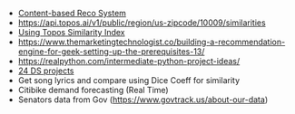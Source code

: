 - [Content-based Reco System](https://github.com/thomhopmans/themarketingtechnologist/tree/master/5_content_based_recommender)
- https://api.topos.ai/v1/public/region/us-zipcode/10009/similarities 
- [Using Topos Similarity Index](https://medium.com/topos-ai/introducing-the-topos-similarity-index-and-x-everywhere-82fcec1fb367)
- https://www.themarketingtechnologist.co/building-a-recommendation-engine-for-geek-setting-up-the-prerequisites-13/
- https://realpython.com/intermediate-python-project-ideas/
- [24 DS projects](https://www.analyticsvidhya.com/blog/2018/05/24-ultimate-data-science-projects-to-boost-your-knowledge-and-skills/)
- Get song lyrics and compare using Dice Coeff for similarity
- Citibike demand forecasting (Real Time)
- Senators data from Gov (https://www.govtrack.us/about-our-data)
